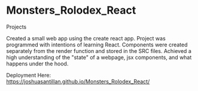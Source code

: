 # Monsters_Rolodex_React


Projects


Created a small web app using the create react app.
Project was programmed with intentions of learning React.
Components were created separately from the render function and stored in the SRC files.
Achieved a high understanding of the "state" of a webpage, jsx components, and what happens under the hood.


Deployment Here:
https://joshuasantillan.github.io/Monsters_Rolodex_React/

